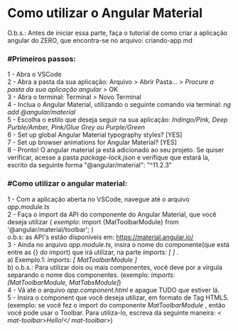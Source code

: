 # Como utilizar o Angular Material <br>
O.b.s.: Antes de iniciar essa parte, faça o tutorial de como criar a aplicação angular do ZERO, que encontra-se no arquivo: criando-app.md<br>
### #Primeiros passos: <br>
1 - Abra o VSCode <br>
2 - Abra a pasta da sua aplicação: Arquivo > Abrir Pasta... > *Procure a pasta da sua aplicação angular* > OK <br>
3 - Abra o terminal: Terminal > Novo Terminal <br>
4 - Inclua o Angular Material, utilizando o seguinte comando via terminal: *ng add @angular/material* <br>
5 - Escolha o estilo que deseja seguir na sua aplicação: *Indingo/Pink, Deep Purble/Amber, Pink/Glue Grey ou Purple/Green* <br>
6 - Set up global Angular Material typography styles? [YES] <br>
7 - Set up browser animations for Angular Material? [YES] <br>
8 - Pronto! O angular material ja está adicionado ao seu projeto. Se quiser verificar, acesse a pasta *package-lock.json* e verifique que estará la, escrito da seguinte forma "@angular/material": "^11.2.3" <br>

### #Como utilizar o angular material: <br>
1 - Com a aplicação aberta no VSCode, navegue até o arquivo *app.module.ts* <br>
2 - Faça o import da API do componente do Angular Material, que você deseja utilizar ( *exemplo:* import {MatToolbarModule} from '@angular/material/toolbar'; )  <br>
o.b.s: as API's estão disponíveis em: https://material.angular.io/<br>
3 - Ainda no arquivo *app.module.ts*, insira o nome do componente(que está entre as {} do import) que irá utilizar, na parte *imports: [ ]* .<br>
a) Exemplo.1: *imports: [ MatToolbarModule ]* <br>
b) o.b.s.: Para utilizar dois ou mais componentes, você deve por a vírgula separando o nome dos componentes. (exemplo: *imports: [MatToolbarModule, MatTabsModule]*) <br>
4 - Vá até o arquivo *app.component.html* e apague TUDO que estiver lá. <br>
5 - Insira o component que você deseja utilizar, em formato de Tag HTML5. <br>
(exemplo: se você fez o import do componente *MatToolbarModule* , então você pode usar o Toolbar. Para utiliza-lo, escreva da seguinte maneira: *< mat-toolbar>Hello!</ mat-toolbar>*)